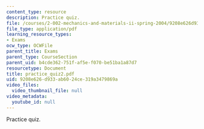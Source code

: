 ```yaml
---
content_type: resource
description: Practice quiz.
file: /courses/2-002-mechanics-and-materials-ii-spring-2004/9208e626d933ab6024ce319a3479869a_practice_quiz2.pdf
file_type: application/pdf
learning_resource_types:
- Exams
ocw_type: OCWFile
parent_title: Exams
parent_type: CourseSection
parent_uid: b4cde362-751f-af5e-f070-be51ba1a87d7
resourcetype: Document
title: practice_quiz2.pdf
uid: 9208e626-d933-ab60-24ce-319a3479869a
video_files:
  video_thumbnail_file: null
video_metadata:
  youtube_id: null
---
```

Practice quiz.

